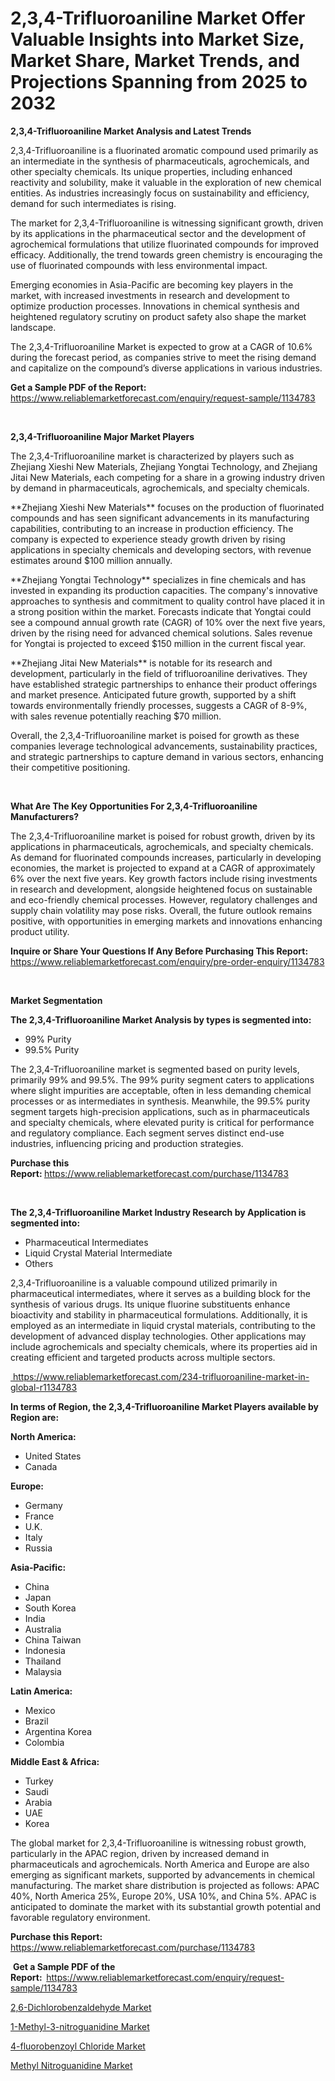<p><h1>2,3,4-Trifluoroaniline Market Offer Valuable Insights into Market Size, Market Share, Market Trends, and Projections Spanning from 2025 to 2032</h1></p><p><strong>2,3,4-Trifluoroaniline Market Analysis and Latest Trends</strong></p>
<p><p>2,3,4-Trifluoroaniline is a fluorinated aromatic compound used primarily as an intermediate in the synthesis of pharmaceuticals, agrochemicals, and other specialty chemicals. Its unique properties, including enhanced reactivity and solubility, make it valuable in the exploration of new chemical entities. As industries increasingly focus on sustainability and efficiency, demand for such intermediates is rising.</p><p>The market for 2,3,4-Trifluoroaniline is witnessing significant growth, driven by its applications in the pharmaceutical sector and the development of agrochemical formulations that utilize fluorinated compounds for improved efficacy. Additionally, the trend towards green chemistry is encouraging the use of fluorinated compounds with less environmental impact.</p><p>Emerging economies in Asia-Pacific are becoming key players in the market, with increased investments in research and development to optimize production processes. Innovations in chemical synthesis and heightened regulatory scrutiny on product safety also shape the market landscape.</p><p>The 2,3,4-Trifluoroaniline Market is expected to grow at a CAGR of 10.6% during the forecast period, as companies strive to meet the rising demand and capitalize on the compound’s diverse applications in various industries.</p></p>
<p><strong>Get a Sample PDF of the Report:&nbsp;</strong> <a href="https://www.reliablemarketforecast.com/enquiry/request-sample/1134783?utm_campaign=1197&utm_medium=2&utm_source=Github&utm_content=ia&utm_term=25032025&utm_id=234-trifluoroaniline">https://www.reliablemarketforecast.com/enquiry/request-sample/1134783</a></p>
<p>&nbsp;</p>
<p><strong>2,3,4-Trifluoroaniline Major Market Players</strong></p>
<p><p>The 2,3,4-Trifluoroaniline market is characterized by players such as Zhejiang Xieshi New Materials, Zhejiang Yongtai Technology, and Zhejiang Jitai New Materials, each competing for a share in a growing industry driven by demand in pharmaceuticals, agrochemicals, and specialty chemicals.</p><p>**Zhejiang Xieshi New Materials** focuses on the production of fluorinated compounds and has seen significant advancements in its manufacturing capabilities, contributing to an increase in production efficiency. The company is expected to experience steady growth driven by rising applications in specialty chemicals and developing sectors, with revenue estimates around $100 million annually.</p><p>**Zhejiang Yongtai Technology** specializes in fine chemicals and has invested in expanding its production capacities. The company's innovative approaches to synthesis and commitment to quality control have placed it in a strong position within the market. Forecasts indicate that Yongtai could see a compound annual growth rate (CAGR) of 10% over the next five years, driven by the rising need for advanced chemical solutions. Sales revenue for Yongtai is projected to exceed $150 million in the current fiscal year.</p><p>**Zhejiang Jitai New Materials** is notable for its research and development, particularly in the field of trifluoroaniline derivatives. They have established strategic partnerships to enhance their product offerings and market presence. Anticipated future growth, supported by a shift towards environmentally friendly processes, suggests a CAGR of 8-9%, with sales revenue potentially reaching $70 million.</p><p>Overall, the 2,3,4-Trifluoroaniline market is poised for growth as these companies leverage technological advancements, sustainability practices, and strategic partnerships to capture demand in various sectors, enhancing their competitive positioning.</p></p>
<p>&nbsp;</p>
<p><strong>What Are The Key Opportunities For 2,3,4-Trifluoroaniline Manufacturers?</strong></p>
<p><p>The 2,3,4-Trifluoroaniline market is poised for robust growth, driven by its applications in pharmaceuticals, agrochemicals, and specialty chemicals. As demand for fluorinated compounds increases, particularly in developing economies, the market is projected to expand at a CAGR of approximately 6% over the next five years. Key growth factors include rising investments in research and development, alongside heightened focus on sustainable and eco-friendly chemical processes. However, regulatory challenges and supply chain volatility may pose risks. Overall, the future outlook remains positive, with opportunities in emerging markets and innovations enhancing product utility.</p></p>
<p><strong>Inquire or Share Your Questions If Any Before Purchasing This Report:</strong> <a href="https://www.reliablemarketforecast.com/enquiry/pre-order-enquiry/1134783?utm_campaign=1197&utm_medium=2&utm_source=Github&utm_content=ia&utm_term=25032025&utm_id=234-trifluoroaniline">https://www.reliablemarketforecast.com/enquiry/pre-order-enquiry/1134783</a></p>
<p>&nbsp;</p>
<p><strong>Market Segmentation</strong></p>
<p><strong>The 2,3,4-Trifluoroaniline Market Analysis by types is segmented into:</strong></p>
<p><ul><li>99% Purity</li><li>99.5% Purity</li></ul></p>
<p><p>The 2,3,4-Trifluoroaniline market is segmented based on purity levels, primarily 99% and 99.5%. The 99% purity segment caters to applications where slight impurities are acceptable, often in less demanding chemical processes or as intermediates in synthesis. Meanwhile, the 99.5% purity segment targets high-precision applications, such as in pharmaceuticals and specialty chemicals, where elevated purity is critical for performance and regulatory compliance. Each segment serves distinct end-use industries, influencing pricing and production strategies.</p></p>
<p><strong>Purchase this Report:&nbsp;</strong><a href="https://www.reliablemarketforecast.com/purchase/1134783?utm_campaign=1197&utm_medium=2&utm_source=Github&utm_content=ia&utm_term=25032025&utm_id=234-trifluoroaniline">https://www.reliablemarketforecast.com/purchase/1134783</a></p>
<p>&nbsp;</p>
<p><strong>The 2,3,4-Trifluoroaniline Market Industry Research by Application is segmented into:</strong></p>
<p><ul><li>Pharmaceutical Intermediates</li><li>Liquid Crystal Material Intermediate</li><li>Others</li></ul></p>
<p><p>2,3,4-Trifluoroaniline is a valuable compound utilized primarily in pharmaceutical intermediates, where it serves as a building block for the synthesis of various drugs. Its unique fluorine substituents enhance bioactivity and stability in pharmaceutical formulations. Additionally, it is employed as an intermediate in liquid crystal materials, contributing to the development of advanced display technologies. Other applications may include agrochemicals and specialty chemicals, where its properties aid in creating efficient and targeted products across multiple sectors.</p></p>
<p><a href="https://www.reliablemarketforecast.com/234-trifluoroaniline-market-in-global-r1134783?utm_campaign=1197&utm_medium=2&utm_source=Github&utm_content=ia&utm_term=25032025&utm_id=234-trifluoroaniline">&nbsp;https://www.reliablemarketforecast.com/234-trifluoroaniline-market-in-global-r1134783</a></p>
<p><strong>In terms of Region, the 2,3,4-Trifluoroaniline Market Players available by Region are:</strong></p>
<p>
    <p> <strong> North America: </strong>
        <ul>
            <li>United States</li>
            <li>Canada</li>
        </ul>
        </p> 
    <p> <strong> Europe: </strong>
        <ul>
            <li>Germany</li>
            <li>France</li>
            <li>U.K.</li>
            <li>Italy</li>
            <li>Russia</li>
        </ul>
        </p> 
    <p> <strong> Asia-Pacific: </strong>
        <ul>
            <li>China</li>
            <li>Japan</li>
            <li>South Korea</li>
            <li>India</li>
            <li>Australia</li>
            <li>China Taiwan</li>
            <li>Indonesia</li>
            <li>Thailand</li>
            <li>Malaysia</li>
        </ul>
        </p> 
    <p> <strong> Latin America: </strong>
        <ul>
            <li>Mexico</li>
            <li>Brazil</li>
            <li>Argentina Korea</li>
            <li>Colombia</li>
        </ul>
        </p> 
    <p> <strong> Middle East & Africa: </strong>
        <ul>
            <li>Turkey</li>
            <li>Saudi</li>
            <li>Arabia</li>
            <li>UAE</li>
            <li>Korea</li>
        </ul>
    </p>
    </p>
<p><p>The global market for 2,3,4-Trifluoroaniline is witnessing robust growth, particularly in the APAC region, driven by increased demand in pharmaceuticals and agrochemicals. North America and Europe are also emerging as significant markets, supported by advancements in chemical manufacturing. The market share distribution is projected as follows: APAC 40%, North America 25%, Europe 20%, USA 10%, and China 5%. APAC is anticipated to dominate the market with its substantial growth potential and favorable regulatory environment.</p></p>
<p><strong>Purchase this Report: </strong><a href="https://www.reliablemarketforecast.com/purchase/1134783?utm_campaign=1197&utm_medium=2&utm_source=Github&utm_content=ia&utm_term=25032025&utm_id=234-trifluoroaniline">https://www.reliablemarketforecast.com/purchase/1134783</a></p>
<p>&nbsp;<strong>Get a Sample PDF of the Report:&nbsp;&nbsp;</strong><a href="https://www.reliablemarketforecast.com/enquiry/request-sample/1134783?utm_campaign=1197&utm_medium=2&utm_source=Github&utm_content=ia&utm_term=25032025&utm_id=234-trifluoroaniline">https://www.reliablemarketforecast.com/enquiry/request-sample/1134783</a></p>
<p><strong></strong></p>
<p><p><a href="https://github.com/kakeryttri0c/Market-Research-Report-List-1/blob/main/26-dichlorobenzaldehyde-market.md?utm_campaign=1197&utm_medium=2&utm_source=Github&utm_content=ia&utm_term=25032025&utm_id=234-trifluoroaniline">2,6-Dichlorobenzaldehyde Market</a></p><p><a href="https://github.com/BrandonBrown3773/Market-Research-Report-List-1/blob/main/1-methyl-3-nitroguanidine-market.md?utm_campaign=1197&utm_medium=2&utm_source=Github&utm_content=ia&utm_term=25032025&utm_id=234-trifluoroaniline">1-Methyl-3-nitroguanidine Market</a></p><p><a href="https://github.com/prosalinda88/Market-Research-Report-List-7/blob/main/4-fluorobenzoyl-chloride-market.md?utm_campaign=1197&utm_medium=2&utm_source=Github&utm_content=ia&utm_term=25032025&utm_id=234-trifluoroaniline">4-fluorobenzoyl Chloride Market</a></p><p><a href="https://github.com/sleeprudantf/Market-Research-Report-List-1/blob/main/methyl-nitroguanidine-market.md?utm_campaign=1197&utm_medium=2&utm_source=Github&utm_content=ia&utm_term=25032025&utm_id=234-trifluoroaniline">Methyl Nitroguanidine Market</a></p></p>